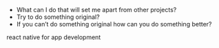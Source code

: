 

- What can I do that will set me apart from other projects?
- Try to do something original?
- If you can’t do something original how can you do something better?

react native for app development 
<!--stackedit_data:
eyJoaXN0b3J5IjpbLTI3ODA0NDIzN119
-->